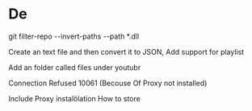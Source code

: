 # De

git filter-repo --invert-paths --path *.dll



Create an text file
and then convert it to JSON, Add support for playlist


Add an folder called files under youtubr


Connection Refused 10061 (Becouse Of Proxy not installed)


Include Proxy instalölation
How to store 


